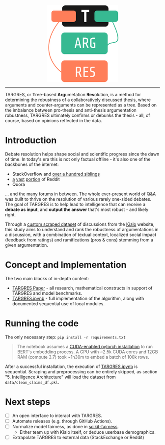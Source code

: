 <p align="center">
    <img style="cursor: default;" src="./logo/logo.svg" height="250px" alt="TARGRES Logo" />
</p>

--------

TARGRES, or **T**ree-based **Arg**umetation **Res**olution, is a method for determining the robustness of a collaboratively discussed thesis, where arguments and counter-arguments can be represented as a tree. Based on the imbalance between pro-thesis and anti-thesis argumentation robustness, TARGRES ultimately confirms or debunks the thesis - all, of course, based on opinions reflected in the data.

# Introduction

Debate resolution helps shape social and scientific progress since the dawn
of time. In today's era this is not only factual offline - it's
also one of the backbones of the internet:

- StackOverflow and [over a hundred siblings](https://stackexchange.com/sites)
- [a](http://www.reddit.com/r/explainlikeimfive+doesanybodyelse+tipofmytongue+answers+explainlikeIAmA+relationship_advice+whatisthisthing+techsupport+explainlikeimcalvin+whatsthisbug+tipofmypenis+whatstheword+homeworkhelp+relationshipadvice+species+NoStupidQuestions) [vast](http://www.reddit.com/r/AskReddit+AskScience+AskHistorians+AskWomen+AskMen+AskCulinary+TrueAskReddit+AskSocialScience+AskEngineers+AskPhilosophy+AskScienceFiction+Ask_Politics+AskAcademia+AskTransgender+AskComputerScience+AskDrugs+AskFeminists+AskGames+AskPhotography+AskUk+AskStatistics+AskSciTech+AskSciTech+askGSM+AskModerators) [portion](http://www.reddit.com/r/help+findareddit+modhelp+csshelp+bugs+RESissues+askmoderators+aboutreddit) of Reddit
- Quora

... and the many forums in between. The whole ever-present world of
Q\&A was built to thrive on the resolution of various rarely one-sided
debates. The goal of
TARGRES is to help lead to intelligence that can receive a **debate as
input**, and **output the answer** that's most robust - and likely
right.  

Through a [custom scraped dataset](./data) of discussions from the [Kialo](https://kialo.com) website, this study aims to understand and rank the robustness of argumentations in a discussion, with a combination of
textual context, localized social impact (feedback from ratings) and
ramifications (pros \& cons) stemming from a given argumentation. 

# Concept and Implementation

The two main blocks of in-depth content:
- [TARGRES Paper](./TARGRES_Project_Paper.pdf) - all research, mathematical constructs in support of TARGRES and model benchmarks.
- [TARGRES.ipynb](./TARGRES.ipynb) - full implementation of the algorithm, along with documented sequential use of local modules.

# Running the code

The only necessary step: `pip install -r requirements.txt`

> The notebook assumes a [CUDA-enabled pytorch installation](https://pytorch.org/get-started/locally/#with-cuda-1) to run BERT's embedding process. A GPU with ~2.5k CUDA cores and 12GB RAM (compute 3.7) took ~1h30m to embed a batch of 100k rows.

After a successful installation, the execution of [TARGRES.ipynb](./TARGRES.ipynb) is sequential. Scraping and preprocessing can be entirely skipped, as section "5. Intelligence Architecture" will load the dataset from `data/clean_claims_df.pkl`.

# Next steps

- [ ] An open interface to interact with TARGRES.
- [ ] Automate releases (e.g. through GitHub Actions).
- [ ] Normalize model fairness, as done in [scikit-fairness](https://github.com/koaning/scikit-fairness).
    - Either team up with Kialo itself, or deduce userbase demographics.
- [ ] Extrapolate TARGRES to external data (StackExchange or Reddit)